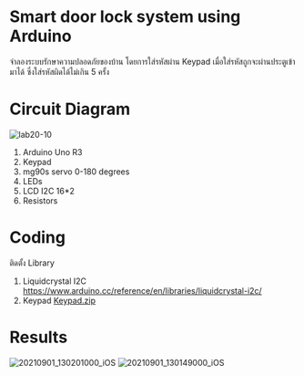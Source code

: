 # Smart door lock system using Arduino
จำลองระบบรักษาความปลอดภัยของบ้าน โดยการใส่รหัสผ่าน Keypad เมื่อใส่รหัสถูกจะผ่านประตูเข้ามาได้ ซึ่งใส่รหัสผิดได้ไม่เกิน 5 ครั้ง
# Circuit Diagram
![lab20-10](https://user-images.githubusercontent.com/91018933/140596629-ad76437f-7363-496e-8f54-6107877c3c80.jpg)
  1. Arduino Uno R3
  2. Keypad
  3. mg90s servo 0-180 degrees
  4. LEDs
  5. LCD I2C 16*2
  6. Resistors
# Coding
  ติดตั้ง Library
  1. Liquidcrystal I2C https://www.arduino.cc/reference/en/libraries/liquidcrystal-i2c/
  2. Keypad [Keypad.zip](https://github.com/Lojrutaij/Smart-door-lock-system-using-Arduino/files/7489819/Keypad.zip)
# Results
![20210901_130201000_iOS](https://user-images.githubusercontent.com/91018933/140596644-3f7a2cd3-6858-4e1c-a723-d0e01ed20312.png)
![20210901_130149000_iOS](https://user-images.githubusercontent.com/91018933/140596649-b4c29601-1ddb-47c2-af14-42a03b1ff335.png)
